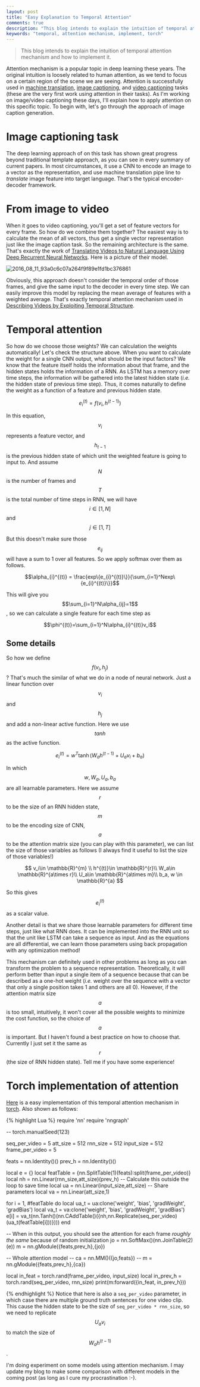 ```yaml
---
layout: post
title: "Easy Explanation to Temporal Attention"
comments: true
description: "This blog intends to explain the intuition of temporal attention mechanism and how to implement it."
keywords: "temporal, attention mechanism, implement, torch"
---
```


> This blog intends to explain the intuition of temporal attention mechanism and how to implement it.

Attention mechanism is a popular topic in deep learning these years. The original intuition is loosely related to human attention, as we tend to focus on a certain region of the scene we are seeing. Attention is successfully used in [machine translation](https://arxiv.org/pdf/1409.0473v7.pdf), [image captioning](http://arxiv.org/pdf/1502.03044v3.pdf), and [video captioning](http://arxiv.org/pdf/1502.08029v5.pdf) tasks (these are the very first work using attention in their tasks). As I'm working on image/video captioning these days, I'll explain how to apply attention on this specific topic. To begin with, let's go through the approach of image caption generation.

# Image captioning task
The deep learning approach of on this task has shown great progress beyond traditional template approach, as you can see in every summary of current papers. In most circumstances, it use a CNN to encode an image to a vector as the representation, and use machine translation pipe line to *translate* image feature into target language. That's the typical encoder-decoder framework.

# From image to video
When it goes to video captioning, you'll get a set of feature vectors for every frame. So how do we combine them together? The easiest way is to calculate the mean of all vectors, thus get a single vector representation just like the image caption task. So the remaining architecture is the same. That's exactly the work of [Translating Videos to Natural Language Using Deep Recurrent Neural Networks](https://arxiv.org/pdf/1412.4729v3.pdf). Here is a picture of their model.

![2016_08_11_93a0c6c07a264f9f89e1fd1bc376861](http://oa5omjl18.bkt.clouddn.com/2016_08_11_93a0c6c07a264f9f89e1fd1bc376861.png "Structure of video captioning system using mean pooling")

Obviously, this approach doesn't consider the temporal order of those frames, and give the same input to the decoder in every time step. We can easily improve this model by replacing the mean average of features with a weighted average. That's exactly temporal attention mechanism used in [Describing Videos by Exploiting Temporal Structure](http://arxiv.org/pdf/1502.08029v5.pdf).

# Temporal attention
So how do we choose those weights? We can calculation the weights automatically! Let's check the structure above. When you want to calculate the weight for a single CNN output, what should be the input factors? We know that the feature itself holds the information about that frame, and the hidden states holds the information of a RNN. As LSTM has a memory over time steps, the information will be gathered into the latest hidden state (_i.e._ the hidden state of previous time step). Thus, it comes naturally to define the weight as a function of a feature and previous hidden state.

$$e_{i}^{(t)} = f(v_i, h^{(t-1)})$$

In this equation, $$v_i$$ represents a feature vector, and $$h_{t-1}$$ is the previous hidden state of which unit the weighted feature is going to input to. And assume $$N$$ is the number of frames and $$T$$ is the total number of time steps in RNN, we will have $$i\in [1,N]$$ and $$j\in [1,T]$$

But this doesn't make sure those $$e_{ij}$$ will have a sum to 1 over all features. So we apply softmax over them as follows.

$$\alpha_{i}^{(t)} = \frac{exp\{e_{i}^{(t)}\}}{\sum_{i=1}^Nexp\{e_{i}^{(t)}\}}$$

This will give you $$\sum_{i=1}^N\alpha_{ij}=1$$, so we can calculate a single feature for each time step as

$$\phi^{(t)}=\sum_{i=1}^N\alpha_{i}^{(t)}v_i$$

## Some details
So how we define $$f(v_i,h_j)$$? That's much the similar of what we do in a node of neural network. Just a linear function over $$v_i$$ and $$h_j$$ and add a non-linear active function. Here we use $$tanh$$ as the active function.

$$e_{i}^{(t)} = w^T\tanh(W_ah^{(t-1)}+U_av_i+b_a)$$

In which $$w,W_a,U_a,b_a$$ are all learnable parameters. Here we assume $$r$$ to be the size of an RNN hidden state, $$m$$ to be the encoding size of CNN, $$a$$ to be the attention matrix size (you can play with this parameter), we can list the size of those variables as follows (I always find it useful to list the size of those variables!)

$$
v_i\in \mathbb{R}^{m} \\
h^{(t)}\in \mathbb{R}^{r}\\
W_a\in \mathbb{R}^{a\times r}\\
U_a\in \mathbb{R}^{a\times m}\\
b_a, w \in \mathbb{R}^{a}
$$

So this gives $$e_i^{(t)}$$ as a scalar value.

Another detail is that we share those learnable parameters for different time steps, just like what RNN does. It can be implemented into the RNN unit so that the unit like LSTM can take a sequence as input. And as the equations are all differential, we can learn those parameters using back propagation with any optimization method!

This mechanism can definitely used in other problems as long as you can transform the problem to a sequence representation. Theoretically, it will perform better than input a single item of a sequence because that can be described as a one-hot weight (_i.e._ weight over the sequence with a vector that only a single position takes 1 and others are all 0). However, if the attention matrix size $$a$$ is too small, intuitively, it won't cover all the possible weights to minimize the cost function, so the choice of $$a$$ is important. But I haven't found a best practice on how to choose that. Currently I just set it the same as $$r$$ (the size of RNN hidden state). Tell me if you have some experience!

# Torch implementation of attention
[Here](https://gist.github.com/chaonan99/766341e72c63763e028eab9428587f24) is a easy implementation of this temporal attention mechanism in [torch](https://github.com/torch). Also shown as follows:

{% highlight Lua %}
require 'nn'
require 'nngraph'

-- torch.manualSeed(123)

seq_per_video = 5
att_size = 512
rnn_size = 512
input_size = 512
frame_per_video = 5

feats = nn.Identity()()
prev_h = nn.Identity()()

local e = {}
local featTable = {nn.SplitTable(1)(feats):split(frame_per_video)}
local nh = nn.Linear(rnn_size,att_size)(prev_h) -- Calculate this outside the loop to save time
local ua = nn.Linear(input_size,att_size) -- Share parameters
local va = nn.Linear(att_size,1)

for i = 1, #featTable do
  local ua_t = ua:clone('weight', 'bias', 'gradWeight', 'gradBias')
  local va_t = va:clone('weight', 'bias', 'gradWeight', 'gradBias')
  e[i] = va_t(nn.Tanh()(nn.CAddTable()({nh,nn.Replicate(seq_per_video)(ua_t(featTable[i]))})))
end

-- When in this output, you should see the attention for each frame *roughly the same* because of random initialization
jo = nn.SoftMax()(nn.JoinTable(2)(e))
m = nn.gModule({feats,prev_h},{jo})

-- Whole attention model
-- ca = nn.MM()({jo,feats})
-- m = nn.gModule({feats,prev_h},{ca})

local in_feat = torch.rand(frame_per_video, input_size)
local in_prev_h = torch.rand(seq_per_video, rnn_size)
print(m:forward({in_feat, in_prev_h}))

{% endhighlight %}
Notice that here is also a `seq_per_video` parameter, in which case there are multiple ground truth sentences for one video clip. This cause the hidden state to be the size of `seq_per_video * rnn_size`, so we need to replicate $$U_av_i$$ to match the size of $$W_ah^{(t-1)}$$.

I'm doing experiment on some models using attention mechanism. I may update my blog to make some comparison with different models in the coming post (as long as I cure my procrastination :-).